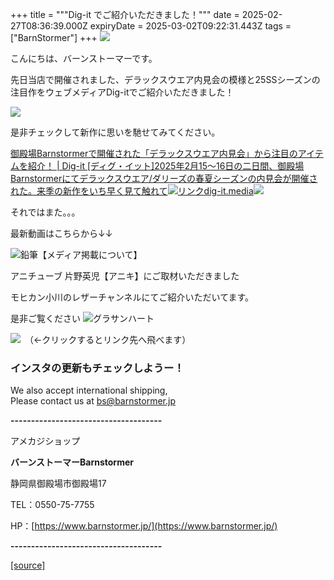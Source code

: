 +++
title = """Dig-it でご紹介いただきました！"""
date = 2025-02-27T08:36:39.000Z
expiryDate = 2025-03-02T09:22:31.443Z
tags = ["BarnStormer"]
+++
[![](https://stat.ameba.jp/user_images/20231023/16/barnstormer-go/b2/03/p/o0420015015354743273.png)](https://ameblo.jp/barnstormer-go/entry-12825670498.html)

こんにちは、バーンストーマーです。

先日当店で開催されました、デラックスウエア内見会の模様と25SSシーズンの注目作をウェブメディアDig-itでご紹介いただきました！

[![](https://stat.ameba.jp/user_images/20250227/16/barnstormer-go/42/fa/p/o0292010815548952183.png)](https://stat.ameba.jp/user_images/20250227/16/barnstormer-go/42/fa/p/o0292010815548952183.png)

是非チェックして新作に思いを馳せてみてください。

[御殿場Barnstormerで開催された「デラックスウエア内見会」から注目のアイテムを紹介！ | Dig-it \[ディグ・イット\]2025年2月15～16日の二日間、御殿場Barnstormerにてデラックスウエア/ダリーズの春夏シーズンの内見会が開催された。来季の新作をいち早く見て触れて![リンク](https://c.stat100.ameba.jp/ameblo/symbols/v3.20.0/svg/gray/editor_link.svg)dig-it.media![](https://dig-it.media/wp-content/uploads/2025/02/265909d09ce2cd7634c05d24793eca32.jpg)](https://dig-it.media/lightning/article/859067/)

それではまた。。。

最新動画はこちらから↓↓

![鉛筆](https://stat100.ameba.jp/blog/ucs/img/char/char3/519.png)【メディア掲載について】

アニチューブ 片野英児【アニキ】にご取材いただきました

モヒカン小川のレザーチャンネルにてご紹介いただいてます。

是非ご覧ください ![グラサンハート](https://stat100.ameba.jp/blog/ucs/img/char/char3/148.png)

[![](https://stat.ameba.jp/user_images/20230412/16/barnstormer-go/6a/23/p/o0108010815269242493.png)](https://www.instagram.com/barnstormer_daily/)　（←クリックするとリンク先へ飛べます）

### インスタの更新もチェックしようー！

We also accept international shipping,  
Please contact us at bs@barnstormer.jp

**\-------------------------------------**

アメカジショップ

**バーンストーマーBarnstormer**

静岡県御殿場市御殿場17

TEL：0550-75-7755

HP：[https://www.barnstormer.jp/](https://www.barnstormer.jp/)

**\-------------------------------------**

[[source]](https://ameblo.jp/barnstormer-go/entry-12888027275.html)
